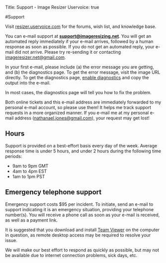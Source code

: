Title: Support - Image Resizer
Uservoice: true

#Support

Visit [resizer.uservoice.com](http://resizer.uservoice.com/) for the forums, wish list, and knowledge base.

You can e-mail support at **support@imageresizing.net**. You will get an automated reply immediately if your e-mail arrives, followed by a human response as soon as possible. If you do not get an automated reply, your e-mail did not arrive. Please try re-sending it or contacting imageresizer.net@gmail.com.

In your first e-mail, please include (a) the error message you are getting, and (b) the diagnostics page. To get the error message, visit the image URL directly. To get the diagnostics page, [enable diagnostics](/plugins/diagnostics) and copy the output into the e-mail. 

In most cases, the diagnostics page will tell you how to fix the problem.

Both online tickets and this e-mail address are immediately forwarded to my personal e-mail account, so please use them! It helps me track support requests in a more organized manner. If you e-mail me at my personal e-mail address (nathanael.jones@gmail.com), your request may get lost!

## Hours

Support is provided on a best-effort basis every day of the week. Average response time is under 5 hours, and under 2 hours during the following time periods:

* 9am to 9pm GMT
* 4am to 4pm EST
* 1am to 1pm PST

## Emergency telephone support

Emergency support costs $95 per incident. To initiate, send an e-mail to support indicating it is an emergency situation, providing your telephone number(s).
You will receive a phone call as soon as your e-mail is received, as well as a payment link.

It is suggested that you download and install [Team Viewer](http://teamviewer.com) on the computer in question, as remote desktop access may be required to resolve your issue.

We will make our best effort to respond as quickly as possible, but may not be available due to internet connection problems, sick days, etc.

